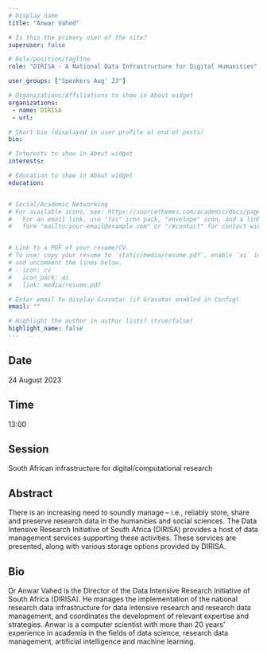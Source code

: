 ```yaml
---
# Display name
title: "Anwar Vahed"

# Is this the primary user of the site?
superuser: false

# Role/position/tagline
role: "DIRISA - A National Data Infrastructure for Digital Humanities"

user_groups: ["Speakers Aug' 23"]

# Organizations/Affiliations to show in About widget
organizations:
 - name: DIRISA
 - url: 

# Short bio (displayed in user profile at end of posts)
bio: 

# Interests to show in About widget
interests: 

# Education to show in About widget
education:


# Social/Academic Networking
# For available icons, see: https://sourcethemes.com/academic/docs/page-builder/#icons
#   For an email link, use "fas" icon pack, "envelope" icon, and a link in the
#   form "mailto:your-email@example.com" or "/#contact" for contact widget.


# Link to a PDF of your resume/CV.
# To use: copy your resume to `static/media/resume.pdf`, enable `ai` icons in `params.toml`, 
# and uncomment the lines below.
# - icon: cv
#   icon_pack: ai
#   link: media/resume.pdf

# Enter email to display Gravatar (if Gravatar enabled in Config)
email: ""

# Highlight the author in author lists? (true/false)
highlight_name: false
---
```


## Date

24 August 2023

## Time

13:00

## Session

South African infrastructure for digital/computational research


## Abstract

There is an increasing need to soundly manage – i.e., reliably store, share and preserve research data in the humanities and social sciences. The Data Intensive Research Initiative of South Africa (DIRISA) provides a host of data management services supporting these activities. These services are presented, along with various storage options provided by DIRISA. 

## Bio

Dr Anwar Vahed is the Director of the Data Intensive Research Initiative of South Africa (DIRISA). He manages the implementation of the national research data infrastructure for data intensive research and research data management, and coordinates the development of relevant expertise and strategies. Anwar is a computer scientist with more than 20 years’ experience in academia in the fields of data science, research data management, artificial intelligence and machine learning.
